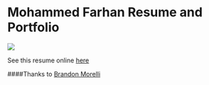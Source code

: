 # Mohammed Farhan Resume and Portfolio

![](https://github.com/sreehari1997/farhankn.github.io/blob/master/res/webme.png)

See this resume online [here](https://farhankn.github.io/)

####Thanks to [Brandon Morelli](https://github.com/bmorelli25/portfolio-template)
